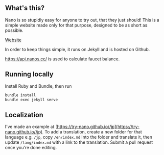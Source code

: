 ## What's this?

Nano is so stupidly easy for anyone to try out, that they just should! This is a simple website made only for that purpose, designed to be as short as possible. 

[Website](https://try-nano.github.io/)

In order to keep things simple, it runs on Jekyll and is hosted on Github. 

https://api.nanos.cc/ is used to calculate faucet balance.

## Running locally

Install Ruby and Bundle, then run 

```sh
bundle install
bundle exec jekyll serve
```

## Localization

I've made an example at [https://try-nano.github.io//jp](https://try-nano.github.io//jp). To add a translation, create a new folder for that language e.g. `/jp`, copy `/en/index.md` into the folder and translate it, then update `/lang/index.md` with a link to the translation. Submit a pull request once you're done editing.
